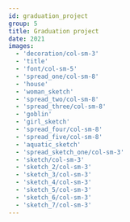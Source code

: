 ```yaml
---
id: graduation_project
group: 5
title: Graduation project
date: 2021
images:
  - 'decoration/col-sm-3'
  - 'title'
  - 'font/col-sm-5'
  - 'spread_one/col-sm-8'
  - 'house'
  - 'woman_sketch'
  - 'spread_two/col-sm-8'
  - 'spread_three/col-sm-8'
  - 'goblin'
  - 'girl_sketch'
  - 'spread_four/col-sm-8'
  - 'spread_five/col-sm-8'
  - 'aquatic_sketch'
  - 'spread_sketch_one/col-sm-3'
  - 'sketch/col-sm-3'
  - 'sketch_2/col-sm-3'
  - 'sketch_3/col-sm-3'
  - 'sketch_4/col-sm-3'
  - 'sketch_5/col-sm-3'
  - 'sketch_6/col-sm-3'
  - 'sketch_7/col-sm-3'
---
```

